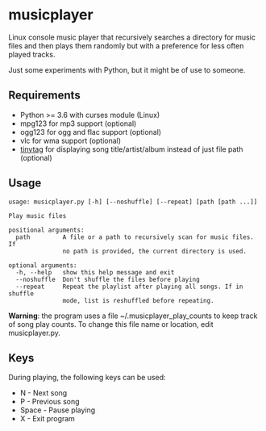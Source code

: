 # musicplayer
Linux console music player that recursively searches a directory for music files and then plays them randomly but with a preference for less often played tracks.

Just some experiments with Python, but it might be of use to someone.

## Requirements
* Python >= 3.6 with curses module (Linux)
* mpg123 for mp3 support (optional)
* ogg123 for ogg and flac support (optional)
* vlc for wma support (optional)
* [tinytag](https://github.com/devsnd/tinytag) for displaying song title/artist/album instead of just file path (optional)

## Usage
    usage: musicplayer.py [-h] [--noshuffle] [--repeat] [path [path ...]]
    
    Play music files
    
    positional arguments:
      path         A file or a path to recursively scan for music files. If 
                   no path is provided, the current directory is used.

    optional arguments:
      -h, --help   show this help message and exit
      --noshuffle  Don't shuffle the files before playing
      --repeat     Repeat the playlist after playing all songs. If in shuffle
                   mode, list is reshuffled before repeating.

**Warning**: the program uses a file ~/.musicplayer\_play\_counts to keep track of song play counts. To change this file name or location, edit musicplayer.py.

## Keys
During playing, the following keys can be used:
* N - Next song
* P - Previous song
* Space - Pause playing
* X - Exit program
